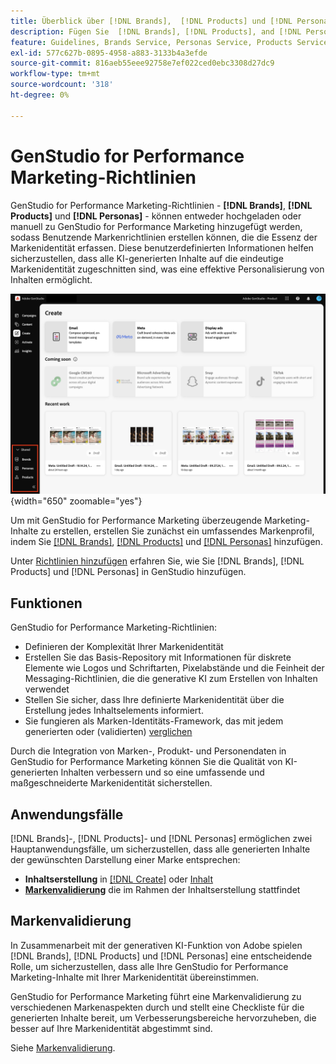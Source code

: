 ```yaml
---
title: Überblick über [!DNL Brands],  [!DNL Products] und [!DNL Personas]
description: Fügen Sie  [!DNL Brands], [!DNL Products], and [!DNL Personas]  GenStudio for Performance Marketing hinzu, um ein umfassendes Markenprofil zu erstellen, das alle Aspekte der Markendarstellung umfasst.
feature: Guidelines, Brands Service, Personas Service, Products Service
exl-id: 577c627b-0895-4958-a883-3133b4a3efde
source-git-commit: 816aeb55eee92758e7ef022ced0ebc3308d27dc9
workflow-type: tm+mt
source-wordcount: '318'
ht-degree: 0%

---
```


# GenStudio for Performance Marketing-Richtlinien

GenStudio for Performance Marketing-Richtlinien - **[!DNL Brands]**, **[!DNL Products]** und **[!DNL Personas]** - können entweder hochgeladen oder manuell zu GenStudio for Performance Marketing hinzugefügt werden, sodass Benutzende Markenrichtlinien erstellen können, die die Essenz der Markenidentität erfassen. Diese benutzerdefinierten Informationen helfen sicherzustellen, dass alle KI-generierten Inhalte auf die eindeutige Markenidentität zugeschnitten sind, was eine effektive Personalisierung von Inhalten ermöglicht.

![Richtlinien in GenStudio for Performance Marketing](/help/assets/guidelines.png){width="650" zoomable="yes"}

Um mit GenStudio for Performance Marketing überzeugende Marketing-Inhalte zu erstellen, erstellen Sie zunächst ein umfassendes Markenprofil, indem Sie [[!DNL Brands]](/help/user-guide/guidelines/brands.md), [[!DNL Products]](/help/user-guide/guidelines/products.md) und [[!DNL Personas]](/help/user-guide/guidelines/personas.md) hinzufügen.

Unter [Richtlinien hinzufügen](/help/user-guide/guidelines/add-guidelines.md) erfahren Sie, wie Sie [!DNL Brands], [!DNL Products] und [!DNL Personas] in GenStudio hinzufügen.

## Funktionen

GenStudio for Performance Marketing-Richtlinien:

* Definieren der Komplexität Ihrer Markenidentität
* Erstellen Sie das Basis-Repository mit Informationen für diskrete Elemente wie Logos und Schriftarten, Pixelabstände und die Feinheit der Messaging-Richtlinien, die die generative KI zum Erstellen von Inhalten verwendet
* Stellen Sie sicher, dass Ihre definierte Markenidentität über die Erstellung jedes Inhaltselements informiert.
* Sie fungieren als Marken-Identitäts-Framework, das mit jedem generierten oder (validierten) [ verglichen ](#brand-validation)

Durch die Integration von Marken-, Produkt- und Personendaten in GenStudio for Performance Marketing können Sie die Qualität von KI-generierten Inhalten verbessern und so eine umfassende und maßgeschneiderte Markenidentität sicherstellen.

## Anwendungsfälle

[!DNL Brands]-, [!DNL Products]- und [!DNL Personas] ermöglichen zwei Hauptanwendungsfälle, um sicherzustellen, dass alle generierten Inhalte der gewünschten Darstellung einer Marke entsprechen:

* **Inhaltserstellung** in [[!DNL Create]](/help/user-guide/create/overview.md) oder [Inhalt](/help/user-guide/content/overview.md)
* [**Markenvalidierung**](#brand-validation) die im Rahmen der Inhaltserstellung stattfindet

## Markenvalidierung

In Zusammenarbeit mit der generativen KI-Funktion von Adobe spielen [!DNL Brands], [!DNL Products] und [!DNL Personas] eine entscheidende Rolle, um sicherzustellen, dass alle Ihre GenStudio for Performance Marketing-Inhalte mit Ihrer Markenidentität übereinstimmen.

GenStudio for Performance Marketing führt eine Markenvalidierung zu verschiedenen Markenaspekten durch und stellt eine Checkliste für die generierten Inhalte bereit, um Verbesserungsbereiche hervorzuheben, die besser auf Ihre Markenidentität abgestimmt sind.

Siehe [Markenvalidierung](/help/user-guide/guidelines/brand-validation.md).
